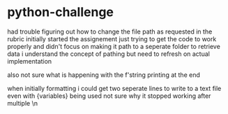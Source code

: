 # python-challenge

had trouble figuring out how to change the file path as requested in the rubric
initially started the assignement just trying to get the code to work properly and didn't focus on making it path to a seperate folder to retrieve data
i understand the concept of pathing but need to refresh on actual implementation

also not sure what is happening with the f'string printing at the end 

when initially formatting i could get two seperate lines to write to a text file even with {variables} being used
not sure why it stopped working after multiple \n

